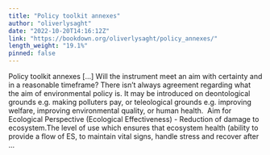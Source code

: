 ```yaml
---
title: "Policy toolkit annexes"
author: "oliverlysaght"
date: "2022-10-20T14:16:12Z"
link: "https://bookdown.org/oliverlysaght/policy_annexes/"
length_weight: "19.1%"
pinned: false
---
```


Policy toolkit annexes [...] Will the instrument meet an aim with certainty and in a reasonable timeframe? There isn’t always agreement regarding what the aim of environmental policy is. It may be introduced on deontological grounds e.g. making polluters pay, or teleological grounds e.g. improving welfare, improving environmental quality, or human health.  Aim for Ecological Perspective (Ecological Effectiveness) - Reduction of damage to ecosystem.The level of use which ensures that ecosystem health (ability to provide a flow of ES, to maintain vital signs, handle stress and recover after ...
